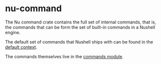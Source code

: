 # nu-command

The Nu command crate contains the full set of internal commands, that is, the commands that can be form the set of built-in commands in a Nushell engine.

The default set of commands that Nushell ships with can be found in the [default context](src/default_context.rs).

The commands themselves live in the [commands module](src/commands/).
